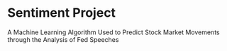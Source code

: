 # Sentiment Project
 A Machine Learning Algorithm Used to Predict Stock Market Movements through the Analysis of Fed Speeches
